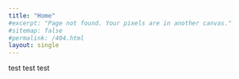 ```yaml
---
title: "Home"
#excerpt: "Page not found. Your pixels are in another canvas."
#sitemap: false
#permalink: /404.html
layout: single
---
```


test test test